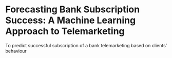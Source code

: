 # Forecasting Bank Subscription Success: A Machine Learning Approach to Telemarketing

To predict successful subscription of a bank telemarketing based on clients’ behaviour
